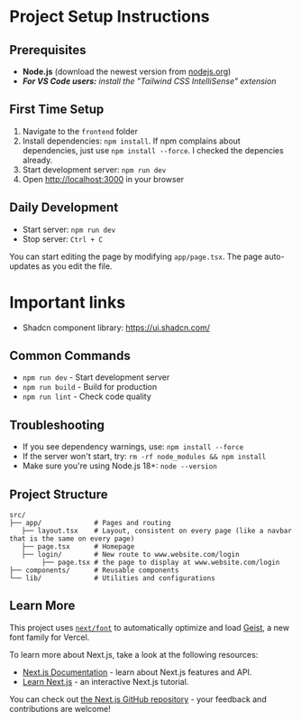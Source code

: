 # Project Setup Instructions

## Prerequisites

- **Node.js** (download the newest version from [nodejs.org](https://nodejs.org/))
- ***For VS Code users:*** *install the "Tailwind CSS IntelliSense" extension*

## First Time Setup

1. Navigate to the `frontend` folder
2. Install dependencies: `npm install`. If npm complains about dependencies, just use `npm install --force`. I checked the depencies already.
3. Start development server: `npm run dev`
4. Open [http://localhost:3000](http://localhost:3000/) in your browser

## Daily Development

- Start server: `npm run dev`
- Stop server: `Ctrl + C`

You can start editing the page by modifying `app/page.tsx`. The page auto-updates as you edit the file.

# Important links

- Shadcn component library: https://ui.shadcn.com/

## Common Commands

- `npm run dev` - Start development server
- `npm run build` - Build for production
- `npm run lint` - Check code quality

## Troubleshooting

- If you see dependency warnings, use: `npm install --force`
- If the server won't start, try: `rm -rf node_modules && npm install`
- Make sure you're using Node.js 18+: `node --version`

## Project Structure

```
src/
├── app/             # Pages and routing
   ├── layout.tsx    # Layout, consistent on every page (like a navbar that is the same on every page)   
   ├── page.tsx      # Homepage
   ├── login/        # New route to www.website.com/login
        ├── page.tsx # the page to display at www.website.com/login
├── components/      # Reusable components
└── lib/             # Utilities and configurations
```

## Learn More

This project uses [`next/font`](https://nextjs.org/docs/app/building-your-application/optimizing/fonts) to automatically optimize and load [Geist](https://vercel.com/font), a new font family for Vercel.

To learn more about Next.js, take a look at the following resources:

- [Next.js Documentation](https://nextjs.org/docs) - learn about Next.js features and API.
- [Learn Next.js](https://nextjs.org/learn) - an interactive Next.js tutorial.

You can check out [the Next.js GitHub repository](https://github.com/vercel/next.js) - your feedback and contributions are welcome!
